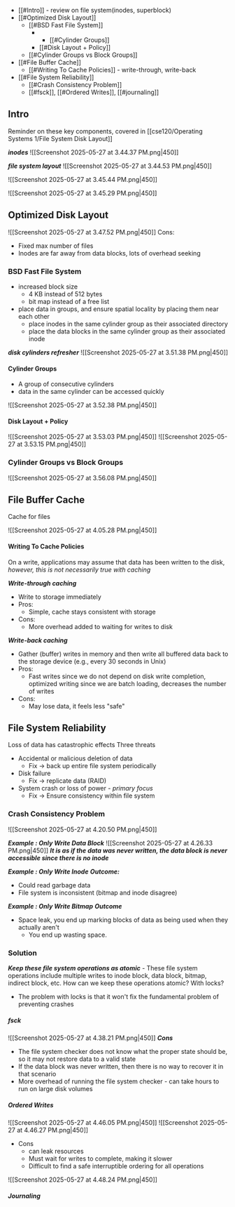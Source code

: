 
- [[#Intro]] - review on file system(inodes, superblock)
- [[#Optimized Disk Layout]]
	- [[#BSD Fast File System]]
		- - [[#Cylinder Groups]]
		- [[#Disk Layout + Policy]]
	- [[#Cylinder Groups vs Block Groups]]
- [[#File Buffer Cache]]
	- [[#Writing To Cache Policies]] - write-through, write-back
- [[#File System Reliability]]
	- [[#Crash Consistency Problem]]
	- [[#fsck]], [[#Ordered Writes]], [[#journaling]]

## Intro
Reminder on these key components, covered in [[cse120/Operating Systems 1/File System Disk Layout]]

***inodes***
![[Screenshot 2025-05-27 at 3.44.37 PM.png|450]]

***file system layout***
![[Screenshot 2025-05-27 at 3.44.53 PM.png|450]]

![[Screenshot 2025-05-27 at 3.45.44 PM.png|450]]

![[Screenshot 2025-05-27 at 3.45.29 PM.png|450]]


## Optimized Disk Layout
![[Screenshot 2025-05-27 at 3.47.52 PM.png|450]]
Cons:
- Fixed max number of files
- Inodes are far away from data blocks, lots of overhead seeking

### BSD Fast File System
- increased block size
	- 4 KB instead of 512 bytes
	- bit map instead of a free list
- place data in groups, and ensure spatial locality by placing them near each other
	-  place inodes in the same cylinder group as their associated directory
	- place the data blocks in the same cylinder group as their associated inode

***disk cylinders refresher***
![[Screenshot 2025-05-27 at 3.51.38 PM.png|450]]

#### Cylinder Groups
- A group of consecutive cylinders
- data in the same cylinder can be accessed quickly

![[Screenshot 2025-05-27 at 3.52.38 PM.png|450]]

#### Disk Layout + Policy
![[Screenshot 2025-05-27 at 3.53.03 PM.png|450]]
![[Screenshot 2025-05-27 at 3.53.15 PM.png|450]]

### Cylinder Groups vs Block Groups
![[Screenshot 2025-05-27 at 3.56.08 PM.png|450]]


## File Buffer Cache
Cache for files

![[Screenshot 2025-05-27 at 4.05.28 PM.png|450]]

#### Writing To Cache Policies

On a write, applications may assume that data has been written to the disk, *however, this is not necessarily true with caching*

***Write-through caching***
- Write to storage immediately
- Pros:
	- Simple, cache stays consistent with storage
- Cons:
	- More overhead added to waiting for writes to disk

***Write-back caching***
- Gather (buffer) writes in memory and then write all buffered data back to the storage device (e.g., every 30 seconds in Unix)
- Pros:
	- Fast writes since we do not depend on disk write completion, optimized writing since we are batch loading, decreases the number of writes
- Cons:
	- May lose data, it feels less "safe"

## File System Reliability
Loss of data has catastrophic effects
Three threats
- Accidental or malicious deletion of data
	- Fix -> back up entire file system periodically
- Disk failure
	- Fix -> replicate data (RAID) 
- System crash or loss of power - *primary focus*
	- Fix -> Ensure consistency within file system

### Crash Consistency Problem
![[Screenshot 2025-05-27 at 4.20.50 PM.png|450]]

***Example : Only Write Data Block***
![[Screenshot 2025-05-27 at 4.26.33 PM.png|450]]
***It is as if the data was never written, the data block is never accessible since there is no inode***

***Example : Only Write Inode***
***Outcome:***
- Could read garbage data
- File system is inconsistent (bitmap and inode disagree)

***Example : Only Write Bitmap***
***Outcome***
- Space leak, you end up marking blocks of data as being used when they actually aren't
	- You end up wasting space.

### Solution
***Keep these file system operations as atomic***
	- These file system operations include multiple writes to inode block, data block, bitmap, indirect block, etc.
How can we keep these operations atomic? With locks?
- The problem with locks is that it won't fix the fundamental problem of preventing crashes

##### fsck
![[Screenshot 2025-05-27 at 4.38.21 PM.png|450]]
***Cons***
- The file system checker does not know what the proper state should be, so it may not restore data to a valid state
- If the data block was never written, then there is no way to recover it in that scenario
- More overhead of running the file system checker - can take hours to run on large disk volumes

##### Ordered Writes
![[Screenshot 2025-05-27 at 4.46.05 PM.png|450]]
![[Screenshot 2025-05-27 at 4.46.27 PM.png|450]]
- Cons
	- can leak resources
	- Must wait for writes to complete, making it slower
	- Difficult to find a safe interruptible ordering for all operations

![[Screenshot 2025-05-27 at 4.48.24 PM.png|450]]


##### Journaling